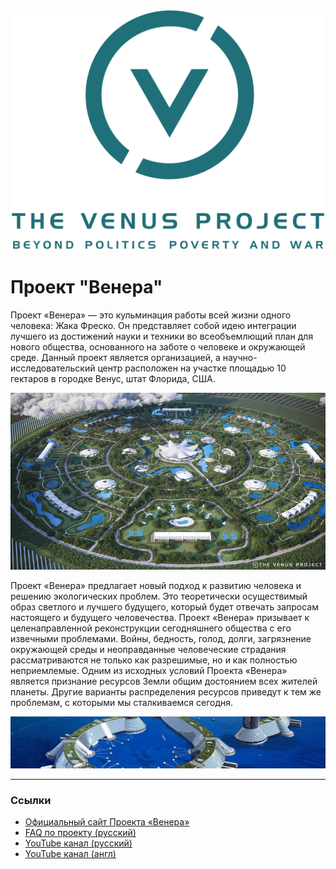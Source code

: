 [![](../assets/1200px-The_Venus_Project_logo_and_wordmark.svg.png)](../assets/1200px-The_Venus_Project_logo_and_wordmark.svg.png)

# Проект "Венера"

Проект «Венера» — это кульминация работы всей жизни одного человека: Жака Фреско. Он представляет собой идею интеграции лучшего из достижений науки и техники во всеобъемлющий план для нового общества, основанного на заботе о человеке и окружающей среде. Данный проект является организацией, а научно-исследовательский центр расположен на участке площадью 10 гектаров в городке Венус, штат Флорида, США.

[![](../assets/tvp%20circular%20city.jpeg)](../assets/tvp%20circular%20city.jpeg)

Проект «Венера» предлагает новый подход к развитию человека и решению экологических проблем. Это теоретически осуществимый образ светлого и лучшего будущего, который будет отвечать запросам настоящего и будущего человечества. Проект «Венера» призывает к целенаправленной реконструкции сегодняшнего общества c его извечными проблемами. Войны, бедность, голод, долги, загрязнение окружающей среды и неоправданные человеческие страдания рассматриваются не только как разрешимые, но и как полностью неприемлемые. Одним из исходных условий Проекта «Венера» является признание ресурсов Земли общим достоянием всех жителей планеты. Другие варианты распределения ресурсов приведут к тем же проблемам, с которыми мы сталкиваемся сегодня.

[![](../assets/channels4_banner.jpg)](../assets/channels4_banner.jpg)

___
### Ссылки
- [Официальный сайт Проекта «Венера»](https://www.thevenusproject.com/)
- [FAQ по проекту (русский)](https://designing-the-future.org/the-venus-project-faq/)
- [YouTube канал (русский)](https://www.youtube.com/channel/UC2lgvkAKm3jCSY4QB5JkNtg)
- [YouTube канал (англ)](https://www.youtube.com/user/thevenusprojectmedia)